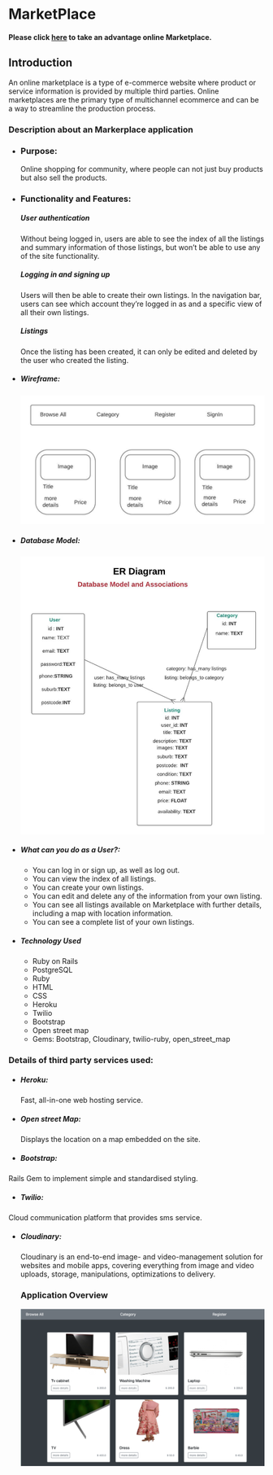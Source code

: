 # MarketPlace

#### Please click [here](https://priyankapatel-project1.herokuapp.com) to take an advantage online Marketplace.

## Introduction

An online marketplace is a type of e-commerce website where product or service information is provided by multiple third parties. Online marketplaces are the primary type of multichannel ecommerce and can be a way to streamline the production process.

### Description about an Markerplace application

* ### Purpose:

  Online shopping for community, where people can not just buy products but also sell the  products.

* ### Functionality and Features:

  ##### User authentication
   Without being logged in, users are able to see the index of all the listings and summary information of those listings, but won’t be able to use any of the site functionality.

  ##### Logging in and signing up
  Users will then be able to create their own listings. In the navigation bar, users can see which account they’re logged in as and a specific view of all their own listings.

  ##### Listings
  Once the listing has been created, it can only be edited and deleted by the user who created the listing.

* ##### Wireframe:

  ![Wireframe](app/assets/images/wireframe.jpeg)

* ##### Database Model:
  ![Database Model with associations](app/assets/images/database.jpeg)

* ##### What can you do as a User?:
  * You can log in or sign up, as well as log out.
  * You can view the index of all listings.
  * You can create your own listings.
  * You can edit and delete any of the information from your own listing.
  * You can see all listings available on Marketplace with further details, including a map with location information.
  * You can see a complete list of your own listings.

* ##### Technology Used

  * Ruby on Rails
  * PostgreSQL
  * Ruby
  * HTML
  * CSS
  * Heroku
  * Twilio
  * Bootstrap
  * Open street map
  * Gems: Bootstrap, Cloudinary, twilio-ruby, open_street_map

### Details of third party services used:
  * ##### Heroku:
    Fast, all-in-one web hosting service.

  * ##### Open street Map:
    Displays the location on a map embedded on the site.
  * ##### Bootstrap:
   Rails Gem to implement simple and standardised styling.

  * ##### Twilio:
   Cloud communication platform that provides sms service.

  * ##### Cloudinary:
    Cloudinary is an end-to-end image- and video-management solution for websites and mobile apps, covering everything from image and video uploads, storage, manipulations, optimizations to delivery.

    ### Application Overview
    ![Application Overview](app/assets/images/screenshot.png)
